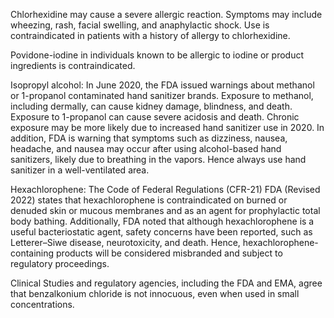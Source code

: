 Chlorhexidine may cause a severe allergic reaction. Symptoms may include wheezing, rash, facial swelling, and anaphylactic shock. Use is contraindicated in patients with a history of allergy to chlorhexidine.

Povidone-iodine in individuals known to be allergic to iodine or product ingredients is contraindicated.

Isopropyl alcohol: In June 2020, the FDA issued warnings about methanol or 1-propanol contaminated hand sanitizer brands. Exposure to methanol, including dermally, can cause kidney damage, blindness, and death. Exposure to 1-propanol can cause severe acidosis and death. Chronic exposure may be more likely due to increased hand sanitizer use in 2020. In addition, FDA is warning that symptoms such as dizziness, nausea, headache, and nausea may occur after using alcohol-based hand sanitizers, likely due to breathing in the vapors. Hence always use hand sanitizer in a well-ventilated area.

Hexachlorophene: The Code of Federal Regulations (CFR-21) FDA (Revised 2022) states that hexachlorophene is contraindicated on burned or denuded skin or mucous membranes and as an agent for prophylactic total body bathing. Additionally, FDA noted that although hexachlorophene is a useful bacteriostatic agent, safety concerns have been reported, such as Letterer–Siwe disease, neurotoxicity, and death. Hence, hexachlorophene-containing products will be considered misbranded and subject to regulatory proceedings.

Clinical Studies and regulatory agencies, including the FDA and EMA, agree that benzalkonium chloride is not innocuous, even when used in small concentrations.